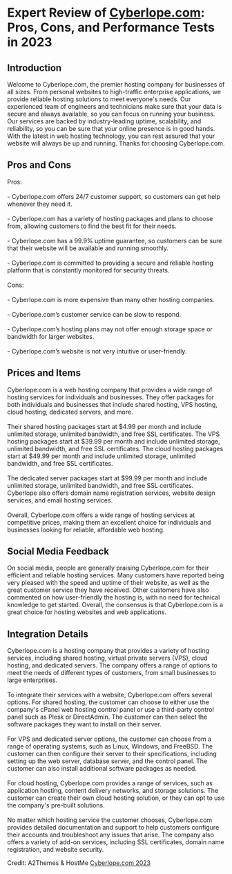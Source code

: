 <h1>Expert Review of <a href="https://a2themes.com/cyberlopecom-reviews">Cyberlope.com</a>: Pros, Cons, and Performance Tests in 2023</h1>
<h2>Introduction</h2>
Welcome to Cyberlope.com, the premier hosting company for businesses of all sizes. From personal websites to high-traffic enterprise applications, we provide reliable hosting solutions to meet everyone's needs. Our experienced team of engineers and technicians make sure that your data is secure and always available, so you can focus on running your business. Our services are backed by industry-leading uptime, scalability, and reliability, so you can be sure that your online presence is in good hands. With the latest in web hosting technology, you can rest assured that your website will always be up and running. Thanks for choosing Cyberlope.com.
<h2>Pros and Cons</h2>
Pros:<br><br>- Cyberlope.com offers 24/7 customer support, so customers can get help whenever they need it.<br><br>- Cyberlope.com has a variety of hosting packages and plans to choose from, allowing customers to find the best fit for their needs.<br><br>- Cyberlope.com has a 99.9% uptime guarantee, so customers can be sure that their website will be available and running smoothly.<br><br>- Cyberlope.com is committed to providing a secure and reliable hosting platform that is constantly monitored for security threats.<br><br>Cons:<br><br>- Cyberlope.com is more expensive than many other hosting companies.<br><br>- Cyberlope.com’s customer service can be slow to respond.<br><br>- Cyberlope.com’s hosting plans may not offer enough storage space or bandwidth for larger websites.<br><br>- Cyberlope.com’s website is not very intuitive or user-friendly.
<h2>Prices and Items</h2>
Cyberlope.com is a web hosting company that provides a wide range of hosting services for individuals and businesses. They offer packages for both individuals and businesses that include shared hosting, VPS hosting, cloud hosting, dedicated servers, and more. <br><br>Their shared hosting packages start at $4.99 per month and include unlimited storage, unlimited bandwidth, and free SSL certificates. The VPS hosting packages start at $39.99 per month and include unlimited storage, unlimited bandwidth, and free SSL certificates. The cloud hosting packages start at $49.99 per month and include unlimited storage, unlimited bandwidth, and free SSL certificates. <br><br>The dedicated server packages start at $99.99 per month and include unlimited storage, unlimited bandwidth, and free SSL certificates. Cyberlope also offers domain name registration services, website design services, and email hosting services. <br><br>Overall, Cyberlope.com offers a wide range of hosting services at competitive prices, making them an excellent choice for individuals and businesses looking for reliable, affordable web hosting.
<h2>Social Media Feedback</h2>
On social media, people are generally praising Cyberlope.com for their efficient and reliable hosting services. Many customers have reported being very pleased with the speed and uptime of their website, as well as the great customer service they have received. Other customers have also commented on how user-friendly the hosting is, with no need for technical knowledge to get started. Overall, the consensus is that Cyberlope.com is a great choice for hosting websites and web applications.
<h2>Integration Details</h2>
Cyberlope.com is a hosting company that provides a variety of hosting services, including shared hosting, virtual private servers (VPS), cloud hosting, and dedicated servers. The company offers a range of options to meet the needs of different types of customers, from small businesses to large enterprises.<br><br>To integrate their services with a website, Cyberlope.com offers several options. For shared hosting, the customer can choose to either use the company's cPanel web hosting control panel or use a third-party control panel such as Plesk or DirectAdmin. The customer can then select the software packages they want to install on their server.<br><br>For VPS and dedicated server options, the customer can choose from a range of operating systems, such as Linux, Windows, and FreeBSD. The customer can then configure their server to their specifications, including setting up the web server, database server, and the control panel. The customer can also install additional software packages as needed.<br><br>For cloud hosting, Cyberlope.com provides a range of services, such as application hosting, content delivery networks, and storage solutions. The customer can create their own cloud hosting solution, or they can opt to use the company's pre-built solutions.<br><br>No matter which hosting service the customer chooses, Cyberlope.com provides detailed documentation and support to help customers configure their accounts and troubleshoot any issues that arise. The company also offers a variety of add-on services, including SSL certificates, domain name registration, and website security.
<p>Credit: A2Themes & HostMe <a href="https://a2themes.com/cyberlopecom-reviews">Cyberlope.com 2023</a></p>